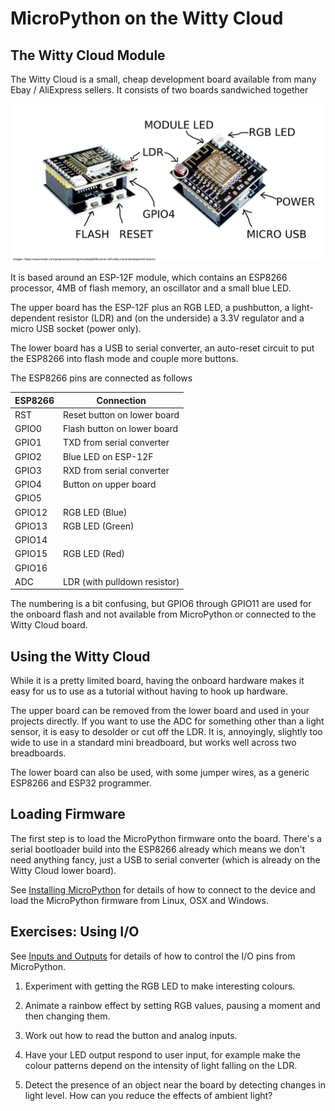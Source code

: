 # MicroPython on the Witty Cloud

## The Witty Cloud Module

The Witty Cloud is a small, cheap development board available from many Ebay / AliExpress 
sellers.  It consists of two boards sandwiched together

![Witty Cloud Photo](img/witty-cloud-1.jpg)

It is based around an ESP-12F module, which contains an ESP8266 processor, 4MB of flash memory,
an oscillator and a small blue LED.

The upper board has the ESP-12F plus an RGB LED, a pushbutton, a light-dependent resistor (LDR)
and (on the underside) a 3.3V regulator and a micro USB socket (power only).

The lower board has a USB to serial converter, an auto-reset circuit to put the ESP8266 
into flash mode and couple more buttons.

The ESP8266 pins are connected as follows

ESP8266 | Connection
--------|--------------------
RST     | Reset button on lower board
GPIO0   | Flash button on lower board
GPIO1   | TXD from serial converter
GPIO2   | Blue LED on ESP-12F
GPIO3   | RXD from serial converter
GPIO4   | Button on upper board
GPIO5   |
GPIO12  | RGB LED (Blue)
GPIO13  | RGB LED (Green)
GPIO14  | 
GPIO15  | RGB LED (Red)
GPIO16  | 
ADC     | LDR (with pulldown resistor)

The numbering is a bit confusing, but GPIO6 through GPIO11 are used for the onboard
flash and not available from MicroPython or connected to the Witty Cloud board.

## Using the Witty Cloud

While it is a pretty limited board, having the onboard hardware makes it easy for us
to use as a tutorial without having to hook up hardware.

The upper board
can be removed from the lower board and used in your projects directly.
If you want to use the ADC for something other than a light sensor, it is easy to
desolder or cut off the LDR.
It is, annoyingly, slightly too wide to use in a standard mini breadboard,
but works well across two breadboards.

The lower board can also be used, with some jumper wires, as a generic ESP8266
and ESP32 programmer.

## Loading Firmware

The first step is to load the MicroPython firmware onto the board.
There's a serial bootloader build into the ESP8266 already which means we 
don't need anything fancy, just a USB to serial converter (which is already
on the Witty Cloud lower board).

See [Installing MicroPython](installing.md) for details of how to connect to 
the device and load the MicroPython firmware from Linux, OSX and Windows.

## Exercises: Using I/O

See [Inputs and Outputs](input-and-output.md) for details of how to control
the I/O pins from MicroPython.

1. Experiment with getting the RGB LED to make interesting colours.

2. Animate a rainbow effect by setting RGB values, pausing a moment and then changing them.

3. Work out how to read the button and analog inputs.

4. Have your LED output respond to user input, for example make the colour patterns
   depend on the intensity of light falling on the LDR.

5. Detect the presence of an object near the board by detecting
   changes in light level.  How can you reduce the effects of ambient light?

